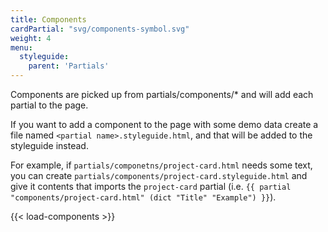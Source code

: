 ```yaml
---
title: Components
cardPartial: "svg/components-symbol.svg"
weight: 4
menu: 
  styleguide:
    parent: 'Partials'
---
```


Components are picked up from partials/components/* and will add each partial to the page.

If you want to add a component to the page with some demo data create a file named `<partial name>.styleguide.html`, and that will be added to the styleguide instead.

For example, if `partials/componetns/project-card.html` needs some text, you can create
`partials/components/project-card.styleguide.html` and give it contents that imports
the `project-card` partial
(i.e. `{{ partial "components/project-card.html" (dict "Title" "Example") }}`).

{{< load-components >}}